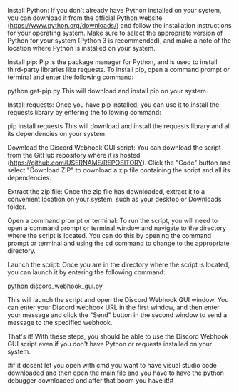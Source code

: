Install Python: If you don't already have Python installed on your system, you can download it from the official Python website (https://www.python.org/downloads/) and follow the installation instructions for your operating system. Make sure to select the appropriate version of Python for your system (Python 3 is recommended), and make a note of the location where Python is installed on your system.

Install pip: Pip is the package manager for Python, and is used to install third-party libraries like requests. To install pip, open a command prompt or terminal and enter the following command:


python get-pip.py
This will download and install pip on your system.

Install requests: Once you have pip installed, you can use it to install the requests library by entering the following command:


pip install requests
This will download and install the requests library and all its dependencies on your system.

Download the Discord Webhook GUI script: You can download the script from the GitHub repository where it is hosted (https://github.com/USERNAME/REPOSITORY). Click the "Code" button and select "Download ZIP" to download a zip file containing the script and all its dependencies.

Extract the zip file: Once the zip file has downloaded, extract it to a convenient location on your system, such as your desktop or Downloads folder.

Open a command prompt or terminal: To run the script, you will need to open a command prompt or terminal window and navigate to the directory where the script is located. You can do this by opening the command prompt or terminal and using the cd command to change to the appropriate directory.

Launch the script: Once you are in the directory where the script is located, you can launch it by entering the following command:


python discord_webhook_gui.py

This will launch the script and open the Discord Webhook GUI window. You can enter your Discord webhook URL in the first window, and then enter your message and click the "Send" button in the second window to send a message to the specified webhook.

That's it! With these steps, you should be able to use the Discord Webhook GUI script even if you don't have Python or requests installed on your system.



#if it dosent let you open with cmd you want to have visual studio code downloaded and then open the main file and you have to have the python debugger downloaded and after that boom you have it!#
